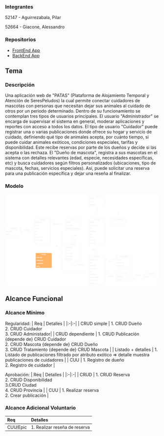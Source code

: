 ### Integrantes

52147 - Aguirrezabala, Pilar

52664 - Giacone, Alessandro

### Repositorios

* [FrontEnd App](https://github.com/AleGiacone/FrontEnd)
* [BackEnd App](https://github.com/AleGiacone/BackEnd)

## Tema
### Descripción
Una aplicación web de "PATAS" (Plataforma de Alojamiento Temporal y Atención de SeresPeludos) la cual permite conectar cuidadores de mascotas con personas que necesitan dejar sus animales al cuidado de otros por un periodo determinado. Dentro de su funcionamiento se contemplan tres tipos de usuarios principales. El usuario "Administrador" se encarga de supervisar el sistema en general, moderar aplicaciones y reportes con acceso a todos los datos. El tipo de usuario "Cuidador" puede registrar una o varias publicaciones donde ofrece su hogar y servicio de cuidado, definiendo qué tipo de animales acepta, por cuánto tiempo, si puede cuidar animales exóticos, condiciones especiales, tarifas y disponibilidad. Este recibe reservas por parte de los dueños y decide si las acepta o las rechaza. El "Dueño de mascota", registra a sus mascotas en el sistema con detalles relevantes (edad, especie, necesidades específicas, etc) y busca cuidadores según filtros personalizados (ubicaciones, tipo de mascota, fechas, servicios especiales). Así, puede solicitar una reserva para una publicación específica y dejar una reseña al finalizar.

### Modelo
![PrimeroModelo](Petsbnb.png)


## Alcance Funcional
### Alcance Mínimo
Regularidad:
| Req  | Detalles |
|:-|:-|
| CRUD simple   | 1. CRUD Dueño <br> 2. CRUD Cuidador <br> 3. CRUD Administador|
| CRUD dependiente      | 1. CRUD Publicación {depende de} CRUD Cuidador <br> 2. CRUD Mascota {depende de} CRUD Dueño <br> 3. CRUD Tratamiento {depende de} CRUD Mascota  |
| Listado + detalles  | 1. Listado de publicaciones filtrado por atributo exótico => detalle muestra publicaciones de cuidadores |
| CUU | 1. Registro de dueño <br> 2. Registro de cuidador |

Aprobación:
| Req  | Detalles |
|:-|:-|
| CRUD | 1. CRUD Reserva  <br> 2. CRUD Disponibilidad <br> 3.CRUD Ciudad  <br> 4. CRUD Provincia   |
| CUU | 1. Realizar reserva <br> 2. Crear publicación  |

### Alcance Adicional Voluntario
| Req  | Detalles |
|:-|:-|
| CUU/Epic| 1. Realizar reseña de reserva|
